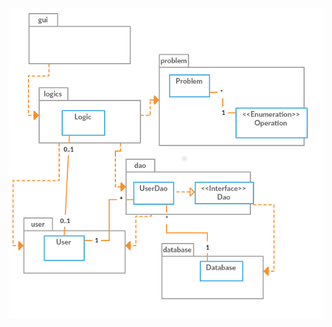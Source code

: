 
![](https://github.com/karoliinaemilia/ot-harjoitustyo/blob/master/MathPuzzles/dokumentaatio/kuvat/pakkauskaavio.png)
